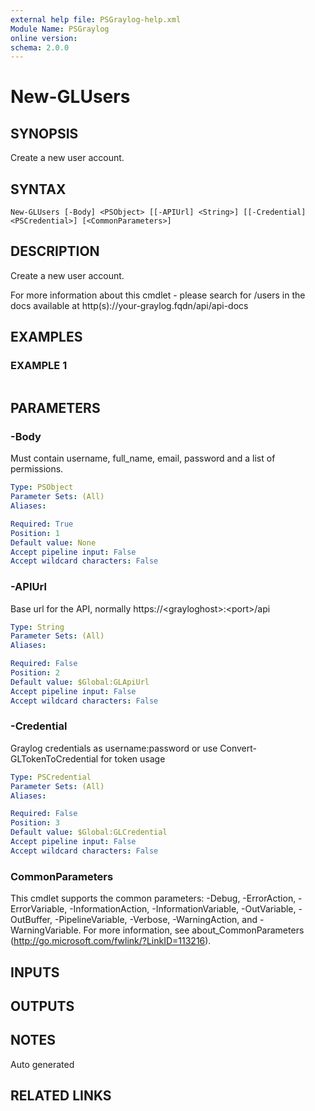 ```yaml
---
external help file: PSGraylog-help.xml
Module Name: PSGraylog
online version:
schema: 2.0.0
---
```


# New-GLUsers

## SYNOPSIS
Create a new user account.

## SYNTAX

```
New-GLUsers [-Body] <PSObject> [[-APIUrl] <String>] [[-Credential] <PSCredential>] [<CommonParameters>]
```

## DESCRIPTION
Create a new user account.


For more information about this cmdlet - please search for /users in the docs available at http(s)://your-graylog.fqdn/api/api-docs

## EXAMPLES

### EXAMPLE 1
```

```

## PARAMETERS

### -Body
Must contain username, full_name, email, password and a list of permissions.

```yaml
Type: PSObject
Parameter Sets: (All)
Aliases:

Required: True
Position: 1
Default value: None
Accept pipeline input: False
Accept wildcard characters: False
```

### -APIUrl
Base url for the API, normally https://\<grayloghost\>:\<port\>/api

```yaml
Type: String
Parameter Sets: (All)
Aliases:

Required: False
Position: 2
Default value: $Global:GLApiUrl
Accept pipeline input: False
Accept wildcard characters: False
```

### -Credential
Graylog credentials as username:password or use Convert-GLTokenToCredential for token usage

```yaml
Type: PSCredential
Parameter Sets: (All)
Aliases:

Required: False
Position: 3
Default value: $Global:GLCredential
Accept pipeline input: False
Accept wildcard characters: False
```

### CommonParameters
This cmdlet supports the common parameters: -Debug, -ErrorAction, -ErrorVariable, -InformationAction, -InformationVariable, -OutVariable, -OutBuffer, -PipelineVariable, -Verbose, -WarningAction, and -WarningVariable. For more information, see about_CommonParameters (http://go.microsoft.com/fwlink/?LinkID=113216).

## INPUTS

## OUTPUTS

## NOTES
Auto generated

## RELATED LINKS
